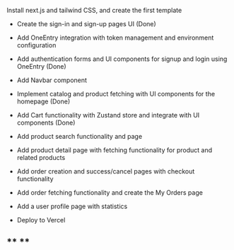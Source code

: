 Install next.js and tailwind CSS, and create the first template

- Create the sign-in and sign-up pages UI (Done)

- Add OneEntry integration with token management and environment configuration

- Add authentication forms and UI components for signup and login using OneEntry (Done)

- Add Navbar component

- Implement catalog and product fetching with UI components for the homepage (Done)

- Add Cart functionality with Zustand store and integrate with UI components (Done)

- Add product search functionality and page

- Add product detail page with fetching functionality for product and related products

- Add order creation and success/cancel pages with checkout functionality

- Add order fetching functionality and create the My Orders page

- Add a user profile page with statistics

- Deploy to Vercel

## \*\* \*\*
